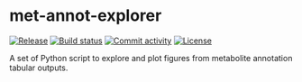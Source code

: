 # met-annot-explorer

[![Release](https://img.shields.io/github/v/release/mapp-metabolomics-unit/met-annot-explorer)](https://img.shields.io/github/v/release/mapp-metabolomics-unit/met-annot-explorer)
[![Build status](https://img.shields.io/github/actions/workflow/status/mapp-metabolomics-unit/met-annot-explorer/main.yml?branch=main)](https://github.com/mapp-metabolomics-unit/met-annot-explorer/actions/workflows/main.yml?query=branch%3Amain)
[![Commit activity](https://img.shields.io/github/commit-activity/m/mapp-metabolomics-unit/met-annot-explorer)](https://img.shields.io/github/commit-activity/m/mapp-metabolomics-unit/met-annot-explorer)
[![License](https://img.shields.io/github/license/mapp-metabolomics-unit/met-annot-explorer)](https://img.shields.io/github/license/mapp-metabolomics-unit/met-annot-explorer)

A set of Python script to explore and plot figures from metabolite annotation tabular outputs.
